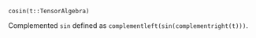 ```
cosin(t::TensorAlgebra)
```

Complemented `sin` defined as `complementleft(sin(complementright(t)))`.
